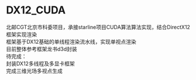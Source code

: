 # DX12_CUDA
北邮CGT北京市科委项目，承接starline项目CUDA算法算法实现，结合DirectX12框架实现渲染  
框架基于DX12基础的单线程渲染流水线，实现单视点渲染  
目前整体参考框架龙书d3d封装    
待完成：  
封装DX12多线程及多显卡框架  
完成三维光场多视点生成
